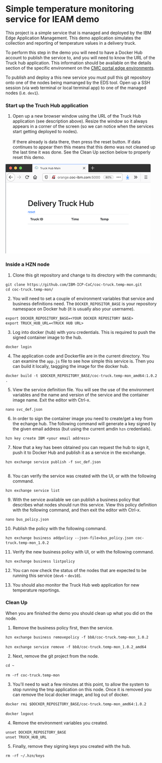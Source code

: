 # Simple temperature monitoring service for IEAM demo

This project is a simple service that is managed and deployed by the 
IBM Edge Application Management.  This demo application simulates 
the collection and reporting of temperature values in a delivery 
truck. 

To perform this step in the demo you will need to have a Docker Hub account to publish the service to, and you will need to know the URL of the Truck hub application.  This information should be available on the details section of the specific environment on the [CMC portal edge environments](https://cmc.coc-ibm.com:5000/edge).

To publish and deploy a this new service you must pull this git repository onto one of the nodes being mamanged by the EDS tool.  Open up a SSH session (via web terminal or local terminal app) to one of the managed nodes (i.e. `dev1`).

### Start up the Truch Hub application

1. Open up a new browser window using the URL of the Truck Hub application (see description above).  Resize the window so it always appears in a corner of the screen (so we can notice when the services start getting deployed to nodes).\
\
If there already is data there, then press the reset button.  If data continues to appear then this means that this demo was not cleaned up the last time it was done.  See the Clean Up section below to properly reset this demo.

![Truck Hub Web](truck-hub-web.png)

### Inside a HZN node

1. Clone this git repository and change to its directory with the commands;

```shell
git clone https://github.com/IBM-ICP-CoC/coc-truck.temp-mon.git
cd coc-truck.temp-mon/

```

2. You will need to set a couple of environment variables that service and business definitions need.  The `DOCKER_REPOSITOR_BASE` is your repository namespace on Docker hub (it is usually also your username).


```shell
export DOCKER_REPOSITORY_BASE=<YOUR DOCKER REPOSITORY BASE>
export TRUCK_HUB_URL=<TRUCK HUB URL>

```

3. Log into docker (hub) with yoru credentials.  This is required to push the signed container image to the hub.

```shell
docker login 

```

4. The application code and Dockerfile are in the current directory.  You can examine the `app.js` file to see how simple this service is.  Then you can build it locally, taqgging the image for the docker hub.

```shell
docker build -t $DOCKER_REPOSITORY_BASE/coc-truck.temp-mon_amd64:1.0.2 .

```

5. View the service definition file. You will see the use of the environment variables and the name and version of the service and the container image name.  Exit the editor with Ctrl-x.

```shell
nano svc_def.json

```

6. In order to sign the container image you need to create/get a key from the echange hub.  The following command will generate a key signed by the given email address (but using the current amdin `hzn` credentials).

```shell
hzn key create IBM <your email address>

```

7. Now that a key has been obtained you can request the hub to sign it, push it to Docker Hub and publish it as a service in the excvhange.

```shell
hzn exchange service publish -f svc_def.json


```

8. You can verify the service was created with the UI, or with the following command.

```shell
hzn exchange service list

```

9. With the service available we can publish a business policy that describes what nodes should run this service.  View this policy definition with the following command, and then exit the editor with Ctrl-x.

```shell
nano bus_policy.json

```

10. Publish the policy with the following command.

```shell
hzn exchange business addpolicy --json-file=bus_policy.json coc-truck.temp-mon_1.0.2

```

11. Verify the new business policy with UI, or with the following command.

```shell
hzn exchange business listpolicy

```

12. You can now check the status of the nodes that are expected to be running this service (`dev6` - `dev10`).

13. You should also monitor the Truck Hub web application for new temperature reportings.

### Clean Up

When you are finished the demo you should clean up what you did on the node.

1. Remove the business policy first, then the service.

```shell
hzn exchange business removepolicy -f bb8/coc-truck.temp-mon_1.0.2

hzn exchange service remove -f bb8/coc-truck.temp-mon_1.0.2_amd64

```

2. Next, remove the git project from the node.

```shell
cd ~

rm -rf coc-truck.temp-mon

```

3. You'll need to wait a few minutes at this point, to allow the system to stop running the tmp application on this node.  Once it is removed you can remove the local docker image, and log out of docker.

```shell
docker rmi $DOCKER_REPOSITORY_BASE/coc-truck.temp-mon_amd64:1.0.2

docker logout

```

4. Remove the environment variables you created.

```shell
unset DOCKER_REPOSITORY_BASE
unset TRUCK_HUB_URL

```

5. Finally, remove they signing keys you created with the hub.

```shell
rm -rf ~/.hzn/keys

```

